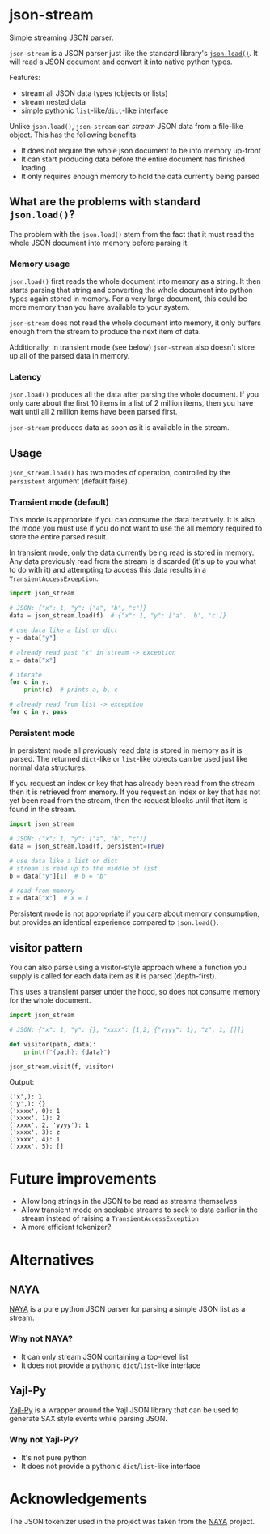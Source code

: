 # json-stream

Simple streaming JSON parser.

`json-stream` is a JSON parser just like the standard library's
 [`json.load()`](https://docs.python.org/3/library/json.html#json.load). It 
 will read a JSON document and convert it into native python types.

Features:
* stream all JSON data types (objects or lists)
* stream nested data
* simple pythonic `list`-like/`dict`-like interface

Unlike `json.load()`, `json-stream` can _stream_ JSON data from a file-like
object. This has the following benefits:

* It does not require the whole json document to be into memory up-front
* It can start producing data before the entire document has finished loading
* It only requires enough memory to hold the data currently being parsed

## What are the problems with standard `json.load()`?

The problem with the `json.load()` stem from the fact that it must read
the whole JSON document into memory before parsing it.

### Memory usage

`json.load()` first reads the whole document into memory as a string. It
then starts parsing that string and converting the whole document into python types
again stored in memory. For a very large document, this could be more memory
than you have available to your system.

`json-stream` does not read the whole document into memory, it only buffers
enough from the stream to produce the next item of data.

Additionally, in transient mode (see below) `json-stream` also doesn't store up all of
the parsed data in memory.

### Latency

`json.load()` produces all the data after parsing the whole document. If you
only care about the first 10 items in a list of 2 million items, then you
have wait until all 2 million items have been parsed first.

`json-stream` produces data as soon as it is available in the stream.

## Usage

`json_stream.load()` has two modes of operation, controlled by
the `persistent` argument (default false).

### Transient mode (default)

This mode is appropriate if you can consume the data iteratively. It is also
the mode you must use if you do not want to use the all memory required to store
the entire parsed result.

In transient mode, only the data currently being read is stored in memory. Any
data previously read from the stream is discarded (it's up to you what to do 
with it) and attempting to access this data results in a `TransientAccessException`.

```python
import json_stream

# JSON: {"x": 1, "y": ["a", "b", "c"]}
data = json_stream.load(f)  # {"x": 1, "y": ['a', 'b', 'c']}

# use data like a list or dict
y = data["y"]

# already read past "x" in stream -> exception
x = data["x"]

# iterate
for c in y:
    print(c)  # prints a, b, c

# already read from list -> exception
for c in y: pass
```

### Persistent mode

In persistent mode all previously read data is stored in memory as
it is parsed. The returned `dict`-like or `list`-like objects
can be used just like normal data structures.

If you request an index or key that has already been read from the stream
then it is retrieved from memory. If you request an index or key that has
not yet been read from the stream, then the request blocks until that item
is found in the stream.

```python
import json_stream

# JSON: {"x": 1, "y": ["a", "b", "c"]}
data = json_stream.load(f, persistent=True)

# use data like a list or dict
# stream is read up to the middle of list
b = data["y"][1]  # b = "b"

# read from memory
x = data["x"]  # x = 1
```

Persistent mode is not appropriate if you care about memory consumption, but
provides an identical experience compared to `json.load()`.

## visitor pattern

You can also parse using a visitor-style approach where a function you supply
is called for each data item as it is parsed (depth-first).

This uses a transient parser under the hood, so does not consume memory for
the whole document.

```python
import json_stream

# JSON: {"x": 1, "y": {}, "xxxx": [1,2, {"yyyy": 1}, "z", 1, []]}

def visitor(path, data):
    print(f"{path}: {data}")

json_stream.visit(f, visitor)
```

Output:
```
('x',): 1
('y',): {}
('xxxx', 0): 1
('xxxx', 1): 2
('xxxx', 2, 'yyyy'): 1
('xxxx', 3): z
('xxxx', 4): 1
('xxxx', 5): []
```

# Future improvements

* Allow long strings in the JSON to be read as streams themselves
* Allow transient mode on seekable streams to seek to data earlier in
the stream instead of raising a `TransientAccessException`
* A more efficient tokenizer?

# Alternatives

## NAYA

[NAYA](https://github.com/danielyule/naya) is a pure python JSON parser for
parsing a simple JSON list as a stream.

### Why not NAYA?

* It can only stream JSON containing a top-level list 
* It does not provide a pythonic `dict`/`list`-like interface 

## Yajl-Py

[Yajl-Py]() is a wrapper around the Yajl JSON library that can be used to 
generate SAX style events while parsing JSON.

### Why not Yajl-Py?

* It's not pure python
* It does not provide a pythonic `dict`/`list`-like interface 

# Acknowledgements

The JSON tokenizer used in the project was taken from the [NAYA](https://github.com/danielyule/naya) project.
